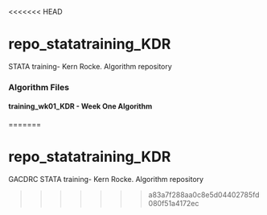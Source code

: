 <<<<<<< HEAD
# repo_statatraining_KDR
STATA training- Kern Rocke. Algorithm repository

### Algorithm Files

#### training_wk01_KDR - Week One Algorithm
=======
# repo_statatraining_KDR
GACDRC STATA training- Kern Rocke. Algorithm repository
>>>>>>> a83a7f288aa0c8e5d04402785fd080f51a4172ec
